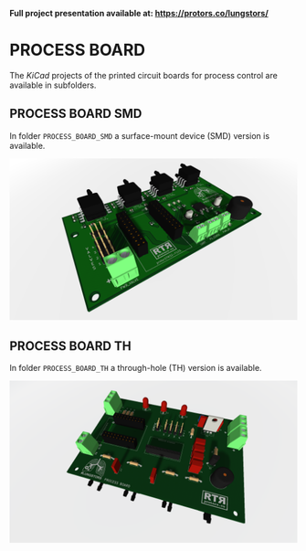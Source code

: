 **Full project presentation available at: https://protors.co/lungstors/**
# PROCESS BOARD
The *KiCad* projects of the printed circuit boards for process control are available in subfolders.

## PROCESS BOARD SMD
In folder `PROCESS_BOARD_SMD` a surface-mount device (SMD) version is available.
<p align="center">
  <img src="PROCESS_BOARD_SMD/images/PROCESS_BOARD_SMD_3.png" width="600">
</p>

## PROCESS BOARD TH
In folder `PROCESS_BOARD_TH` a through-hole (TH) version is available.

<p align="center">
  <img src="PROCESS_BOARD_TH/images/PROCESS_BOARD_TH_2.png" width="600">
</p>
